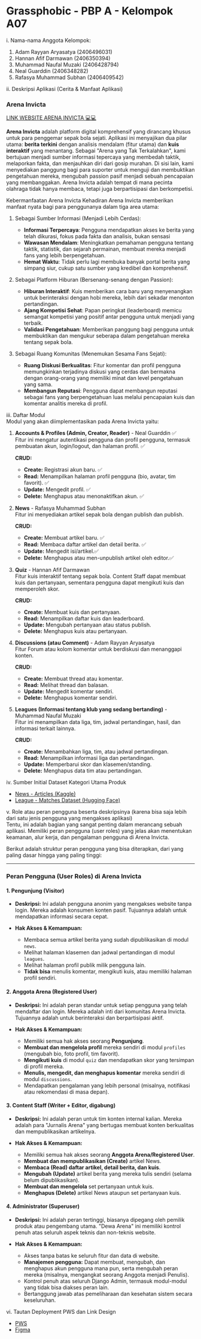 # Grassphobic - PBP A - Kelompok A07
i. Nama-nama Anggota Kelompok:
1. Adam Rayyan Aryasatya (2406496031)
2. Hannan Afif Darmawan (2406350394)
3. Muhammad Naufal Muzaki (2406428794)
4. Neal Guarddin (2406348282)
5. Rafasya Muhammad Subhan (2406409542)

ii. Deskripsi Aplikasi (Cerita & Manfaat Aplikasi)
### Arena Invicta
[LINK WEBSITE ARENA INVICTA 💻💻](https://neal-guarddin-arenainvicta.pbp.cs.ui.ac.id/)

**Arena Invicta** adalah platform digital komprehensif yang dirancang khusus untuk para penggemar sepak bola sejati. Aplikasi ini menyajikan dua pilar utama: **berita terkini** dengan analisis mendalam (fitur utama) dan **kuis interaktif** yang menantang. Sebagai "Arena yang Tak Terkalahkan", kami bertujuan menjadi sumber informasi tepercaya yang membedah taktik, melaporkan fakta, dan menjauhkan diri dari gosip murahan. Di sisi lain, kami menyediakan panggung bagi para suporter untuk menguji dan membuktikan pengetahuan mereka, mengubah passion pasif menjadi sebuah pencapaian yang membanggakan. Arena Invicta adalah tempat di mana pecinta olahraga tidak hanya membaca, tetapi juga berpartisipasi dan berkompetisi.

Kebermanfaatan Arena Invicta
Kehadiran Arena Invicta memberikan manfaat nyata bagi para penggunanya dalam tiga area utama:
1. Sebagai Sumber Informasi (Menjadi Lebih Cerdas):
    - **Informasi Terpercaya**: Pengguna mendapatkan akses ke berita yang telah dikurasi, fokus pada fakta dan analisis, bukan sensasi
    - **Wawasan Mendalam**: Meningkatkan pemahaman pengguna tentang taktik, statistik, dan sejarah permainan, membuat mereka menjadi fans yang lebih berpengetahuan.
    - **Hemat Waktu**: Tidak perlu lagi membuka banyak portal berita yang simpang siur, cukup satu sumber yang kredibel dan komprehensif.

2. Sebagai Platform Hiburan (Bersenang-senang dengan Passion):
    - **Hiburan Interaktif**: Kuis memberikan cara baru yang menyenangkan untuk berinteraksi dengan hobi mereka, lebih dari sekadar menonton pertandingan.
    - **Ajang Kompetisi Sehat**: Papan peringkat (leaderboard) memicu semangat kompetisi yang positif antar pengguna untuk menjadi yang terbaik.
    - **Validasi Pengetahuan**: Memberikan panggung bagi pengguna untuk membuktikan dan mengukur seberapa dalam pengetahuan mereka tentang sepak bola.

3. Sebagai Ruang Komunitas (Menemukan Sesama Fans Sejati):
    - **Ruang Diskusi Berkualitas**: Fitur komentar dan profil pengguna memungkinkan terjadinya diskusi yang cerdas dan bermakna dengan orang-orang yang memiliki minat dan level pengetahuan yang sama.
    - **Membangun Reputasi**: Pengguna dapat membangun reputasi sebagai fans yang berpengetahuan luas melalui pencapaian kuis dan komentar analitis mereka di profil.

iii. Daftar Modul\
Modul yang akan diimplementasikan pada Arena Invicta yaitu:
1. **Accounts & Profiles (Admin, Creator, Reader)** - Neal Guarddin ✅\
    Fitur ini mengatur autentikasi pengguna dan profil pengguna, termasuk pembuatan akun, login/logout, dan halaman profil. ✅

    **CRUD:**
    - **Create:** Registrasi akun baru. ✅
    - **Read:** Menampilkan halaman profil pengguna (bio, avatar, tim favorit). ✅
    - **Update:** Mengedit profil. ✅
    - **Delete:** Menghapus atau menonaktifkan akun. ✅

2. **News** - Rafasya Muhammad Subhan\
    Fitur ini menyediakan artikel sepak bola dengan publish dan publish.

    **CRUD:**
    - **Create:** Membuat artikel baru. ✅
    - **Read:** Membaca daftar artikel dan detail berita. ✅
    - **Update:** Mengedit isi/artikel.✅
    - **Delete:** Menghapus atau men-unpublish artikel oleh editor.✅

3. **Quiz** - Hannan Afif Darmawan\
    Fitur kuis interaktif tentang sepak bola. Content Staff dapat membuat kuis dan pertanyaan, sementara pengguna dapat mengikuti kuis dan memperoleh skor.

    **CRUD:**
    - **Create:** Membuat kuis dan pertanyaan.
    - **Read:** Menampilkan daftar kuis dan leaderboard.
    - **Update:** Mengubah pertanyaan atau status publish.
    - **Delete:** Menghapus kuis atau pertanyaan.

4. **Discussions (atau Comment)** - Adam Rayyan Aryasatya\
    Fitur Forum atau kolom komentar untuk berdiskusi dan menanggapi konten.

    **CRUD:**
    - **Create:** Membuat thread atau komentar.
    - **Read:** Melihat thread dan balasan.
    - **Update:** Mengedit komentar sendiri.
    - **Delete:** Menghapus komentar sendiri.

5. **Leagues (Informasi tentang klub yang sedang bertanding)** - Muhammad Naufal Muzaki\
    Fitur ini menampilkan data liga, tim, jadwal pertandingan, hasil, dan informasi terkait lainnya.

    **CRUD:**
    - **Create:** Menambahkan liga, tim, atau jadwal pertandingan.
    - **Read:** Menampilkan informasi liga dan pertandingan.
    - **Update:** Memperbarui skor dan klasemen/standing.
    - **Delete:** Menghapus data tim atau pertandingan.

iv. Sumber Initial Dataset Kategori Utama Produk 

- [News - Articles (Kaggle)](https://www.kaggle.com/datasets/hammadjavaid/football-news-articles/data)  
- [League - Matches Dataset (Hugging Face)](https://huggingface.co/datasets/WideMan/football_matches)


v. Role atau peran pengguna beserta deskripsinya (karena bisa saja lebih dari satu jenis pengguna yang mengakses aplikasi)\
Tentu, ini adalah bagian yang sangat penting dalam merancang sebuah aplikasi. Memiliki peran pengguna (user roles) yang jelas akan menentukan keamanan, alur kerja, dan pengalaman pengguna di Arena Invicta.

Berikut adalah struktur peran pengguna yang bisa diterapkan, dari yang paling dasar hingga yang paling tinggi:

---

### **Peran Pengguna (User Roles) di Arena Invicta**

#### 1. **Pengunjung (Visitor)**

* **Deskripsi:**
    Ini adalah pengguna anonim yang mengakses website tanpa login. Mereka adalah konsumen konten pasif. Tujuannya adalah untuk mendapatkan informasi secara cepat.

* **Hak Akses & Kemampuan:**
    * Membaca semua artikel berita yang sudah dipublikasikan di modul `news`.
    * Melihat halaman klasemen dan jadwal pertandingan di modul `leagues`.
    * Melihat halaman profil publik milik pengguna lain.
    * **Tidak bisa** menulis komentar, mengikuti kuis, atau memiliki halaman profil sendiri.

#### 2. **Anggota Arena (Registered User)**

* **Deskripsi:**
    Ini adalah peran standar untuk setiap pengguna yang telah mendaftar dan login. Mereka adalah inti dari komunitas Arena Invicta. Tujuannya adalah untuk berinteraksi dan berpartisipasi aktif.

* **Hak Akses & Kemampuan:**
    * Memiliki semua hak akses seorang **Pengunjung**.
    * **Membuat dan mengelola profil** mereka sendiri di modul `profiles` (mengubah bio, foto profil, tim favorit).
    * **Mengikuti kuis** di modul `quiz` dan mendapatkan skor yang tersimpan di profil mereka.
    * **Menulis, mengedit, dan menghapus komentar** mereka sendiri di modul `discussions`.
    * Mendapatkan pengalaman yang lebih personal (misalnya, notifikasi atau rekomendasi di masa depan).

#### 3. **Content Staff (Writer + Editor, digabung)**

* **Deskripsi:**
    Ini adalah peran untuk tim konten internal kalian. Mereka adalah para "Jurnalis Arena" yang bertugas membuat konten berkualitas dan mempublikasikan artikelnya.

* **Hak Akses & Kemampuan:**
    * Memiliki semua hak akses seorang **Anggota Arena/Registered User**.
    * **Membuat dan mempublikasikan (Create)** artikel News.
    * **Membaca (Read) daftar artikel, detail berita, dan kuis**.
    * **Mengubah (Update)** artikel berita yang mereka tulis sendiri (selama belum dipublikasikan).
    * **Membuat dan mengelola** set pertanyaan untuk kuis.
    * **Menghapus (Delete)** artikel News ataupun set pertanyaan kuis.

#### 4. **Administrator (Superuser)**

* **Deskripsi:**
    Ini adalah peran tertinggi, biasanya dipegang oleh pemilik produk atau pengembang utama. "Dewa Arena" ini memiliki kontrol penuh atas seluruh aspek teknis dan non-teknis website.

* **Hak Akses & Kemampuan:**
    * Akses tanpa batas ke seluruh fitur dan data di website.
    * **Manajemen pengguna:** Dapat membuat, mengubah, dan menghapus akun pengguna mana pun, serta mengubah peran mereka (misalnya, mengangkat seorang Anggota menjadi Penulis).
    * Kontrol penuh atas seluruh Django Admin, termasuk modul-modul yang tidak bisa diakses peran lain.
    * Bertanggung jawab atas pemeliharaan dan kesehatan sistem secara keseluruhan.

vi. Tautan Deployment PWS dan Link Design

- [PWS](https://neal-guarddin-arenainvicta.pbp.cs.ui.ac.id/)
- [Figma](https://www.figma.com/files/team/1554375848835483944/project/461026907/Grassphobic-Team?fuid=1498580805392729561)

